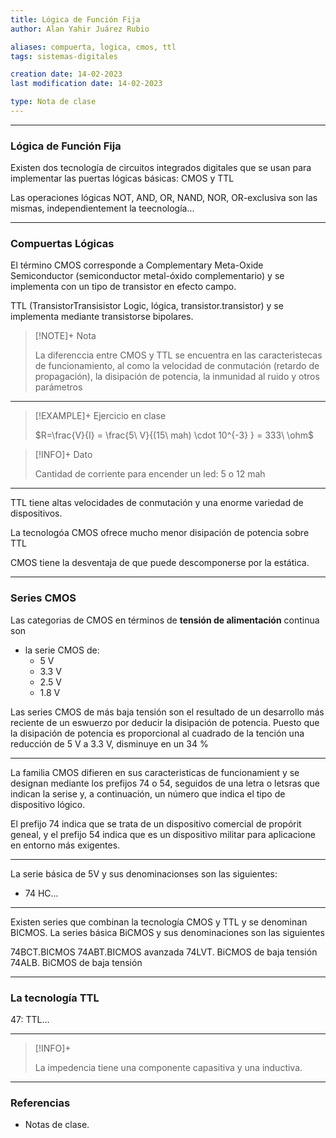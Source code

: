 ```yaml
---
title: Lógica de Función Fija
author: Alan Yahir Juárez Rubio

aliases: compuerta, logica, cmos, ttl
tags: sistemas-digitales

creation date: 14-02-2023
last modification date: 14-02-2023

type: Nota de clase
---
```


---
### Lógica de Función Fija

Existen dos tecnología de circuitos integrados digitales que se usan para implementar las puertas lógicas básicas: CMOS y TTL

Las operaciones lógicas NOT, AND, OR, NAND, NOR, OR-exclusiva son las mismas, independientement la teecnología...

---
### Compuertas Lógicas

El término CMOS corresponde a Complementary Meta-Oxide Semiconductor (semiconductor metal-óxido complementario) y se implementa con un tipo de transistor en efecto campo.

TTL (TransistorTransisistor Logic, lógica, transistor.transistor) y se implementa mediante transistorse bipolares.

> [!NOTE]+ Nota
> 
> La diferenccia entre CMOS y TTL se encuentra en las caracteristecas de funcionamiento, al como la velocidad de conmutación (retardo de propagación), la disipación de potencia, la inmunidad al ruido y otros parámetros

---
> [!EXAMPLE]+ Ejercicio en clase
> 
> $R=\frac{V}{I} = \frac{5\ V}{(15\ mah) \cdot 10^{-3} } = 333\ \ohm$

> [!INFO]+ Dato
> 
>Cantidad de corriente para encender un led: 5 o 12 mah

---

TTL tiene altas velocidades de conmutación y una enorme variedad de dispositivos.

La tecnologóa CMOS ofrece mucho menor disipación  de potencia sobre TTL

CMOS tiene la desventaja de que puede descomponerse por la estática.

---
### Series CMOS 

Las categorias de CMOS en términos de **tensión de alimentación** continua son 
- la serie CMOS de:
	- 5 V
	- 3.3 V
	- 2.5 V
	- 1.8 V

Las series CMOS de más baja tensión son el resultado de un desarrollo más reciente de un eswuerzo por deducir la disipación de potencia. Puesto que la disipación de potencia es proporcional al cuadrado de la tención una reducción de 5 V a 3.3 V, disminuye en un 34 %

---
La familia CMOS difieren en sus caracteristicas de funcionamient y se designan mediante los prefijos 74 o 54, seguidos de una letra o letsras que indican la serise y, a continuación, un número que indica el tipo de dispositivo lógico.

El prefijo 74 indica que se trata de un dispositivo comercial de propórit geneal, y el prefijo 54 indica que es un dispositivo militar para aplicacione en entorno más exigentes.

<!-- Domótica: -->
<div style="page-break-after: always;"></div>

---
La serie básica de 5V y sus denominacionses son las siguientes:
- 74 HC...

---
Existen series que combinan la tecnología CMOS y TTL y se denominan BICMOS. La series básica BiCMOS y sus denominaciones son las siguientes

74BCT.BICMOS
74ABT.BICMOS avanzada
74LVT. BiCMOS de baja tensión
74ALB. BiCMOS de baja tensión

---
### La tecnología TTL

47: TTL...

---
> [!INFO]+ 
> 
> La impedencia tiene una componente capasitiva y una inductiva.

---
### Referencias

- Notas de clase.